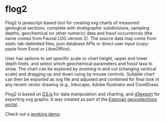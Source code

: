 # flog2

Flog2 is javascript-based tool for creating svg charts of measured geological sections, complete with stratigraphic subdivisions, sampling depths, geochemical (or other numeric) data and fossil occurrences (the name comes from Faunal LOG version 2). The source data may come from static tab-delimited files, json database APIs or direct user input (copy-paste from Excel or LibreOffice). 

User has options to set specific scale or chart height, upper and lower depth limits, and select which geochemical parameters and fossil taxa to show. The chart can be explored by zooming in and out (changing veritical scale) and dragging up and down using by mouse controls. Suitable chart can then be exported as svg file and adjusted and combined for final look in any recent vector drawing (e.g., Inkscape, Adobe Illustrator and CorelDraw).

Flog2 is based on [D3.js](https://github.com/mbostock/d3) for data manipulation and charting, and [d3export](https://github.com/agordon/d3export_demo) for exporting svg graphs. It was created as part of the [Estonian geocollections portal](http://geocollections.info).

Check out a [working demo](http://geokogud.info/flog2).

